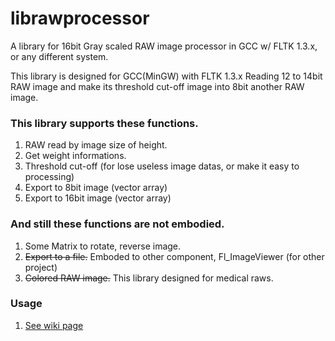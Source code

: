 # librawprocessor #

A library for 16bit Gray scaled RAW image processor in GCC w/ FLTK 1.3.x, or any different system.

This library is designed for GCC(MinGW) with FLTK 1.3.x
Reading 12 to 14bit RAW image and make its threshold cut-off image into 8bit another RAW image.

### This library supports these functions. ###
 1. RAW read by image size of height.
 1. Get weight informations.
 1. Threshold cut-off (for lose useless image datas, or make it easy to processing)
 1. Export to 8bit image (vector array)
 1. Export to 16bit image (vector array)

### And still these functions are not embodied. ###
 1. Some Matrix to rotate, reverse image.
 1. ~~Export to a file.~~ 
    Emboded to other component, Fl_ImageViewer (for other project)
 1. ~~Colored RAW image.~~ 
    This library designed for medical raws.

### Usage ###
 1. [See wiki page](wiki)